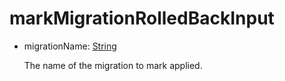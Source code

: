# markMigrationRolledBackInput
- migrationName: [String](../shapes/String.md)

  The name of the migration to mark applied.


